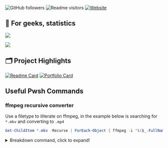 ![GitHub followers](https://img.shields.io/github/followers/nklowns?label=follow&style=social)
![Readme visitors](https://visitor-badge.glitch.me/badge?page_id=nklowns.nklowns&left_text=View)
[![Website](https://img.shields.io/badge/Website-blue.svg?&style=flat-square&logo=Google-Chrome&logoColor=white)](https://cloudlessv.netlify.app/)

## 🎯 For geeks, statistics

![](https://github-readme-stats.vercel.app/api?username=nklowns&show_icons=true)

[![](https://github-readme-stats.vercel.app/api/top-langs/?username=nklowns)](https://github.com/anuraghazra/github-readme-stats)

## 🗂️ Project Highlights

[![Readme Card](https://github-readme-stats.vercel.app/api/pin/?username=nklowns&repo=nklowns)](https://github.com/nklowns/nklowns)
[![Portfolio Card](https://github-readme-stats.vercel.app/api/pin/?username=nklowns&repo=portfolio-netlify)](https://github.com/nklowns/portfolio-netlify)


## Useful Pwsh Commands

### ffmpeg recursive converter
Use a filetype to iliterate on ffmpeg, in the example below is searching for `*.mkv` and converting to `.mp4`
```ps1
Get-ChildItem *.mkv -Recurse | ForEach-Object { ffmpeg -i "$($_.FullName)"-y -c:a aac -c:v libx264 -movflags +faststart -crf 28 -preset faster -tune film "$([io.path]::ChangeExtension($_.FullName, '.mp4'))" }
```
<details>
<summary>Breakdown command, click to expand!</summary>

Usage of [x264](https://www.lambdatest.com/web-technologies/mpeg4) refers to better compability compared to [x265](https://www.lambdatest.com/web-technologies/hevc)

Input file is the fullname with path
```ps1 
ffmpeg -i "$($_.FullName)"
```
The `-y` used to force the overwrite of existing files. you can remove the option -y if you want to be asked if to overwrite a file with the same name.

The `-c:a aac` used to encode audio to aac

The `-c:v libx264` used to encode video to hvec:264x

The `-movflags +faststart` Fast start is for internet streaming as it puts header at the begining of the file.

The `-crf 28` For x264, sane values are between 18 and 28. The default is 23. the lower, the higher the bitrate. for more info look <br>
Here! (https://slhck.info/video/2017/02/24/crf-guide.html)

The `-preset faster` Using fast saves about 10% encoding time, faster 25%. ultrafast will save 55% at the expense of much lower quality. <br>
`-preset veryslow` gives you the best tradeoff x264 can offer, by spending more CPU time searching for ways to represent more detail per bit. Compared to medium, veryslow requires 280% of the original encoding time, with only minimal improvements over slower in terms of quality. <br>

If you're encoding once to keep the result for a long time, and/or serve it up over the internet, use `-preset veryslow`. Or at least `-preset medium`. You pay the CPU cost once, and reap the savings in file size (for a given quality) repeatedly. Going from medium to slow, the time needed increases by about 40%. Going to slower instead would result in about 100% more time needed.

The `-tune film` intended for high-bitrate/high-quality movie content. Lower deblocking is used here. for more info look <br>
here! (https://superuser.com/a/564404)

The output file is defined as Fullname with path and an optional extension modification.
```ps1
"$([io.path]::ChangeExtension($_.FullName, '.mp4'))"
```

Replace the code above with this to keep the file extension.
```ps1
"$($_.FullName)"
```

</details>


